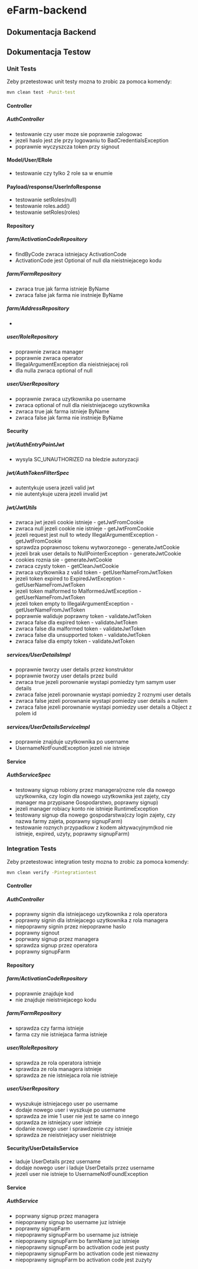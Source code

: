 # eFarm-backend

## Dokumentacja Backend

## Dokumentacja Testow

### Unit Tests

Zeby przetestowac unit testy mozna to zrobic za pomoca komendy:
```sh
mvn clean test -Punit-test
```

#### Controller

##### AuthController

- testowanie czy user moze sie poprawnie zalogowac
- jezeli haslo jest zle przy logowaniu to BadCredentialsException
- poprawnie wyczyszcza token przy signout

#### Model/User/ERole

- testowanie czy tylko 2 role sa w enumie

#### Payload/response/UserInfoResponse

- testowanie setRoles(null)
- testowanie roles.add()
- testowanie setRoles(roles)

#### Repository

##### farm/ActivationCodeRepository

- findByCode zwraca istniejacy ActivationCode
- ActivationCode jest Optional of null dla nieistniejacego kodu

##### farm/FarmRepository

- zwraca true jak farma istnieje ByName
- zwraca false jak farma nie instnieje ByName

##### farm/AddressRepository

-

##### user/RoleRepository
- poprawnie zwraca manager
- poprawnie zwraca operator
- IllegalArgumentException dla nieistniejacej roli
- dla nulla zwraca optional of null

##### user/UserRepository
- poprawnie zwraca uzytkownika po username
- zwraca optional of null dla nieistniejacego uzytkownika
- zwraca true jak farma istnieje ByName
- zwraca false jak farma nie instnieje ByName

#### Security

##### jwt/AuthEntryPointJwt
- wysyla SC_UNAUTHORIZED na bledzie autoryzacji

##### jwt/AuthTokenFilterSpec
- autentykuje usera jezeli valid jwt
- nie autentykuje uzera jezeli invalid jwt

##### jwt/JwtUtils
- zwraca jwt jezeli cookie istnieje - getJwtFromCookie
- zwraca null jezeli cookie nie istnieje - getJwtFromCookie
- jezeli request jest null to wtedy IllegalArgumentException - getJwtFromCookie
- sprawdza poprawnosc tokenu wytworzonego - generateJwtCookie
- jezeli brak user details to NullPointerException - generateJwtCookie
- cookies roznia sie - generateJwtCookie
- zwraca czysty token - getCleanJwtCookie
- zwraca uzytkownika z valid token - getUserNameFromJwtToken
- jezeli token expired to ExpiredJwtException - getUserNameFromJwtToken
- jezeli token malformed to MalformedJwtException - getUserNameFromJwtToken
- jezeli token empty to IllegalArgumentException - getUserNameFromJwtToken
- poprawnie waliduje poprawny token - validateJwtToken
- zwraca false dla expired token - validateJwtToken
- zwraca false dla malformed token - validateJwtToken
- zwraca false dla unsupported token - validateJwtToken
- zwraca false dla empty token - validateJwtToken

##### services/UserDetailsImpl
- poprawnie tworzy user details przez konstruktor
- poprawnie tworzy user details przez build
- zwraca true jezeli porownanie wystapi pomiedzy tym samym user details
- zwraca false jezeli porownanie wystapi pomiedzy 2 roznymi user details 
- zwraca false jezeli porownanie wystapi pomiedzy user details a nullem
- zwraca false jezeli porownanie wystapi pomiedzy user details a Object z polem id

##### services/UserDetailsServiceImpl
- poprawnie znajduje uzytkownika po username
- UsernameNotFoundException jezeli nie istnieje

#### Service

##### AuthServiceSpec
- testowany signup robiony przez managera(rozne role dla nowego uzytkownika, czy login dla nowego uzytkownika jest zajety, czy manager ma przypisane Gospodarstwo, poprawny signup)
- jezeli manager robiacy konto nie istnieje RuntimeException
- testowany signup dla nowego gospodarstwa(czy login zajety, czy nazwa farmy zajeta, poprawny signupFarm)
- testowanie roznych przypadkow z kodem aktywacyjnym(kod nie istnieje, expired, uzyty, poprawny signupFarm)

### Integration Tests

Zeby przetestowac integration testy mozna to zrobic za pomoca komendy:
```sh
mvn clean verify -Pintegrationtest
```

#### Controller

##### AuthController
- poprawny signin dla istniejacego uzytkownika z rola operatora
- poprawny signin dla istniejacego uzytkownika z rola managera
- niepoprawny signin przez niepoprawne haslo
- poprawny signout
- poprwany signup przez managera
- sprawdza signup przez operatora
- poprawny signupFarm 

#### Repository

##### farm/ActivationCodeRepository
- poprawnie znajduje kod
- nie znajduje nieistniejacego kodu

##### farm/FarmRepository
- sprawdza czy farma istnieje
- farma czy nie istniejaca farma istnieje

##### user/RoleRepository
- sprawdza ze rola operatora istnieje
- sprawdza ze rola managera istnieje
- sprawdza ze nie istniejaca rola nie istnieje

##### user/UserRepository
- wyszukuje istniejacego user po username
- dodaje nowego user i wyszkuje po username
- sprawdza ze imie 1 user nie jest te same co innego
- sprawdza ze istniejacy user istnieje
- dodanie nowego user i sprawdzenie czy istnieje
- sprawdza ze nieistniejacy user nieistnieje

#### Security/UserDetailsService
- laduje UserDetails przez username
- dodaje nowego user i laduje UserDetails przez username
- jezeli user nie istnieje to UsernameNotFoundException

#### Service

##### AuthService
- poprwany signup przez managera
- niepoprawny signup bo username juz istnieje
- poprawny signupFarm 
- niepoprawny signupFarm bo username juz istnieje
- niepoprawny signupFarm bo farmName juz istnieje
- niepoprawny signupFarm bo activation code jest pusty
- niepoprawny signupFarm bo activation code jest niewazny
- niepoprawny signupFarm bo activation code jest zuzyty